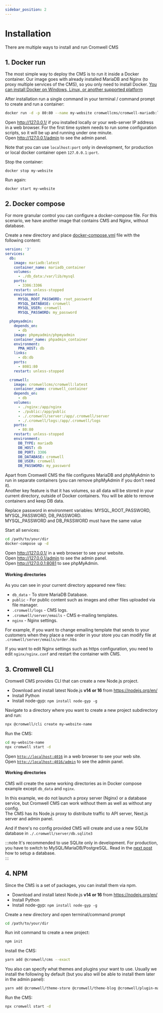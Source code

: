 ```yaml
---
sidebar_position: 2
---
```


# Installation

There are multiple ways to install and run Cromwell CMS

## 1. Docker run

The most simple way to deploy the CMS is to run it inside a Docker container. Our image goes with already installed MariaDB and Nginx (to proxy multiple services of the CMS), so you only need to install Docker.
[You can install Docker on Windows, Linux, or another supported platform](https://docs.docker.com/engine/install/)

After installation run a single command in your terminal / command prompt to create and run a container:

```sh
docker run -d -p 80:80 --name my-website cromwellcms/cromwell-mariadb:latest
```

Open http://127.0.0.1/ if you installed locally or your web-server IP address in a web browser. For the first time system needs to run some configuration scripts, so it will be up and running under one minute.  
Open http://127.0.0.1/admin to see the admin panel.

Note that you can use `localhost:port` only in development, for production or local docker container open `127.0.0.1:port`.

Stop the container:

```
docker stop my-website
```

Run again:

```
docker start my-website
```

## 2. Docker compose

For more granular control you can configure a docker-compose file. For this scenario, we have another image that contains CMS and Nginx, without database.

Create a new directory and place [docker-compose.yml](https://docs.docker.com/compose/) file with the following content:

```yml title="docker-compose.yml"
version: '3'
services:
  db:
    image: mariadb:latest
    container_name: mariadb_container
    volumes:
      - ./db_data:/var/lib/mysql
    ports:
      - 3306:3306
    restart: unless-stopped
    environment:
      MYSQL_ROOT_PASSWORD: root_password
      MYSQL_DATABASE: cromwell
      MYSQL_USER: cromwell
      MYSQL_PASSWORD: my_password

  phpmyadmin:
    depends_on:
      - db
    image: phpmyadmin/phpmyadmin
    container_name: phpadmin_container
    environment:
      PMA_HOST: db
    links:
      - db:db
    ports:
      - 8081:80
    restart: unless-stopped

  cromwell:
    image: cromwellcms/cromwell:latest
    container_name: cromwell_container
    depends_on:
      - db
    volumes:
      - ./nginx:/app/nginx
      - ./public:/app/public
      - ./.cromwell/server:/app/.cromwell/server
      - ./.cromwell/logs:/app/.cromwell/logs
    ports:
      - 80:80
    restart: unless-stopped
    environment:
      DB_TYPE: mariadb
      DB_HOST: db
      DB_PORT: 3306
      DB_DATABASE: cromwell
      DB_USER: cromwell
      DB_PASSWORD: my_password
```

Apart from Cromwell CMS the file configures MariaDB and phpMyAdmin to run in separate containers (you can remove phpMyAdmin if you don't need it).  
Another key feature is that it has volumes, so all data will be stored in your current directory, outside of Docker containers. You will be able to remove containers and keep DB data.

Replace password in environment variables: MYSQL_ROOT_PASSWORD, MYSQL_PASSWORD, DB_PASSWORD.  
MYSQL_PASSWORD and DB_PASSWORD must have the same value

Start all services:

```sh
cd /path/to/your/dir
docker-compose up -d
```

Open http://127.0.0.1/ in a web browser to see your website.  
Open http://127.0.0.1/admin to see the admin panel.  
Open http://127.0.0.1:8081 to see phpMyAdmin.

#### Working directories

As you can see in your current directory appeared new files:

- `db_data` - To store MariaDB Database.
- `public` - For public content such as images and other files uploaded via file manager.
- `.cromwell/logs` - CMS logs.
- `.cromwell/server/emails` - CMS e-mailing templates.
- `nginx` - Nginx settings.

For example, if you want to change emailing template that sends to your customers when they place a new order in your store you can modify file at `.cromwell/server/emails/order.hbs`

If you want to edit Nginx settings such as https configuration, you need to edit `nginx/nginx.conf` and restart the container with CMS.

## 3. Cromwell CLI

Cromwell CMS provides CLI that can create a new Node.js project.

- Download and install latest Node.js **v14 or 16** from https://nodejs.org/en/
- Install Python
- Install node-gyp: `npm install node-gyp -g`

Navigate to a directory where you want to create a new project subdirectory and run:

```sh
npx @cromwell/cli create my-website-name
```

Run the CMS:

```sh
cd my-website-name
npx cromwell start -d
```

Open [`http://localhost:4016`](http://localhost:4016) in a web browser to see your web site.  
Open [`http://localhost:4016/admin`](http://localhost:4016/admin) to see the admin panel.

#### Working directories

CMS will create the same working directories as in Docker compose example except `db_data` and `nginx`.

In this example, we do not launch a proxy server (Nginx) or a database service, but Cromwell CMS can work without them as well as without any config.  
The CMS has its Node.js proxy to distribute traffic to API server, Next.js server and admin panel.

And if there's no config provided CMS will create and use a new SQLite database in `./.cromwell/server/db.sqlite3`

:::note
It's recommended to use SQLite only in development. For production, you have to switch to MySQL/MariaDB/PostgreSQL. Read in the [next post](/docs/overview/configuration) how to setup a database.  
:::

## 4. NPM

Since the CMS is a set of packages, you can install them via npm.

- Download and install latest Node.js **v14 or 16** from https://nodejs.org/en/
- Install Python
- Install node-gyp: `npm install node-gyp -g`

Create a new directory and open terminal/command prompt

```sh
cd /path/to/your/dir
```

Run init command to create a new project:

```sh
npm init
```

Install the CMS:

```sh
yarn add @cromwell/cms --exact
```

You also can specify what themes and plugins your want to use. Usually we install the following by default (but you also will be able to install them later in the admin panel):

```sh
yarn add @cromwell/theme-store @cromwell/theme-blog @cromwell/plugin-main-menu @cromwell/plugin-newsletter @cromwell/plugin-product-filter @cromwell/plugin-product-showcase @cromwell/plugin-stripe --exact
```

Run the CMS:

```sh
npx cromwell start -d
```

